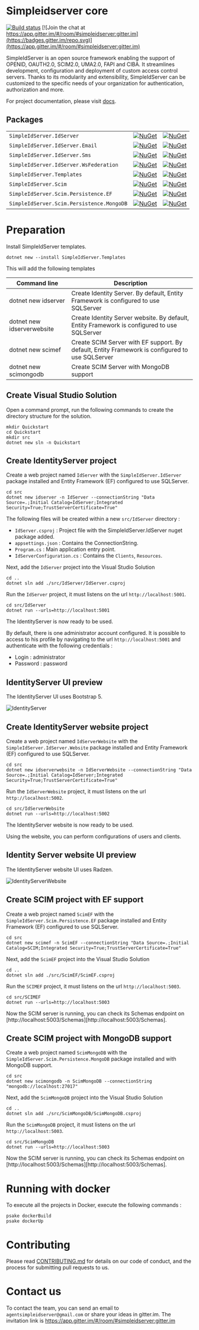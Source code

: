 # Simpleidserver core

[![Build status](https://ci.appveyor.com/api/projects/status/shtqlxhbda6gtdag?svg=true)](https://ci.appveyor.com/project/simpleidserver/simpleidserver)
[![Join the chat at https://app.gitter.im/#/room/#simpleidserver:gitter.im](https://badges.gitter.im/repo.svg)](https://app.gitter.im/#/room/#simpleidserver:gitter.im)

SimpleIdServer is an open source framework enabling the support of OPENID, OAUTH2.0, SCIM2.0, UMA2.0, FAPI and CIBA. It streamlines development, configuration and deployment of custom access control servers. 
Thanks to its modularity and extensibility, SimpleIdServer can be customized to the specific needs of your organization for authentication, authorization and more.

For project documentation, please visit [docs](https://simpleidserver.github.io/SimpleIdServer/documentation/gettingstarted/index.html).

## Packages

|                         			 						|																																								|																																								|
| --------------------------------------------------------- | ------------------------------------------------------------------------------------------------------------------------------------------------------------- | ------------------------------------------------------------------------------------------------------------------------------------------------------------- |
| `SimpleIdServer.IdServer` 			 					| [![NuGet](https://img.shields.io/nuget/v/SimpleIdServer.IdServer.svg)](https://nuget.org/packages/SimpleIdServer.IdServer) 									| [![NuGet](https://img.shields.io/nuget/dt/SimpleIdServer.IdServer.svg)](https://nuget.org/packages/SimpleIdServer.IdServer)									|
| `SimpleIdServer.IdServer.Email` 			 				| [![NuGet](https://img.shields.io/nuget/v/SimpleIdServer.IdServer.Email.svg)](https://nuget.org/packages/SimpleIdServer.IdServer.Email) 						| [![NuGet](https://img.shields.io/nuget/dt/SimpleIdServer.IdServer.Email.svg)](https://nuget.org/packages/SimpleIdServer.IdServer.Email) 						|
| `SimpleIdServer.IdServer.Sms` 			 				| [![NuGet](https://img.shields.io/nuget/v/SimpleIdServer.IdServer.Sms.svg)](https://nuget.org/packages/SimpleIdServer.IdServer.Sms) 							| [![NuGet](https://img.shields.io/nuget/dt/SimpleIdServer.IdServer.Sms.svg)](https://nuget.org/packages/SimpleIdServer.IdServer.Sms) 							|
| `SimpleIdServer.IdServer.WsFederation`	 				| [![NuGet](https://img.shields.io/nuget/v/SimpleIdServer.IdServer.WsFederation.svg)](https://nuget.org/packages/SimpleIdServer.IdServer.WsFederation) 			| [![NuGet](https://img.shields.io/nuget/dt/SimpleIdServer.IdServer.WsFederation.svg)](https://nuget.org/packages/SimpleIdServer.IdServer.WsFederation) 		|
| `SimpleIdServer.Templates` 			 					| [![NuGet](https://img.shields.io/nuget/v/SimpleIdServer.Templates.svg)](https://nuget.org/packages/SimpleIdServer.Templates) 									| [![NuGet](https://img.shields.io/nuget/dt/SimpleIdServer.Templates.svg)](https://nuget.org/packages/SimpleIdServer.Templates) 								|
| `SimpleIdServer.Scim` 			 						| [![NuGet](https://img.shields.io/nuget/v/SimpleIdServer.Scim.svg)](https://nuget.org/packages/SimpleIdServer.Scim) 											| [![NuGet](https://img.shields.io/nuget/dt/SimpleIdServer.Scim.svg)](https://nuget.org/packages/SimpleIdServer.Scim) 											|
| `SimpleIdServer.Scim.Persistence.EF` 			 			| [![NuGet](https://img.shields.io/nuget/v/SimpleIdServer.Scim.Persistence.EF.svg)](https://nuget.org/packages/SimpleIdServer.Scim.Persistence.EF) 				| [![NuGet](https://img.shields.io/nuget/dt/SimpleIdServer.Scim.Persistence.EF.svg)](https://nuget.org/packages/SimpleIdServer.Scim.Persistence.EF) 			|
| `SimpleIdServer.Scim.Persistence.MongoDB`		 			| [![NuGet](https://img.shields.io/nuget/v/SimpleIdServer.Scim.Persistence.MongoDB.svg)](https://nuget.org/packages/SimpleIdServer.Scim.Persistence.MongoDB) 	| [![NuGet](https://img.shields.io/nuget/dt/SimpleIdServer.Scim.Persistence.MongoDB.svg)](https://nuget.org/packages/SimpleIdServer.Scim.Persistence.MongoDB) 	|

# Preparation

Install SimpleIdServer templates.

```
dotnet new --install SimpleIdServer.Templates
```

This will add the following templates

| Command line                 | Description                                                                                      |
| ---------------------------- | ------------------------------------------------------------------------------------------------ |
| dotnet new idserver          | Create Identity Server. By default, Entity Framework is configured to use SQLServer              |
| dotnet new idserverwebsite   | Create Identity Server website. By default, Entity Framework is configured to use SQLServer      |
| dotnet new scimef            | Create SCIM Server with EF support. By default, Entity Framework is configured to use SQLServer  |
| dotnet new scimongodb        | Create SCIM Server with MongoDB support                                                          |

## Create Visual Studio Solution

Open a command prompt, run the following commands to create the directory structure for the solution.

```
mkdir Quickstart
cd Quickstart
mkdir src
dotnet new sln -n Quickstart
```

## Create IdentityServer project

Create a web project named `IdServer` with the `SimpleIdServer.IdServer` package installed and Entity Framework (EF) configured to use SQLServer.

```
cd src
dotnet new idserver -n IdServer --connectionString "Data Source=.;Initial Catalog=IdServer;Integrated Security=True;TrustServerCertificate=True"
```

The following files will be created within a new `src/IdServer` directory :

* `IdServer.csproj` : Project file with the SimpleIdServer.IdServer nuget package added.
* `appsettings.json` : Contains the ConnectionString.
* `Program.cs` : Main application entry point.
* `IdServerConfiguration.cs` : Contains the `Clients`, `Resources`.

Next, add the `IdServer` project into the Visual Studio Solution

```
cd ..
dotnet sln add ./src/IdServer/IdServer.csproj
```

Run the `IdServer` project, it must listens on the url `http://localhost:5001`.

```
cd src/IdServer
dotnet run --urls=http://localhost:5001
```

The IdentityServer is now ready to be used. 

By default, there is one administrator account configured. It is possible to access to his profile by navigating to the url `http://localhost:5001` and authenticate with the following credentials :
* Login : administrator
* Password : password

## IdentityServer UI preview

The IdentityServer UI uses Bootstrap 5.

![IdentityServer](docs/documentation/gettingstarted/images/IdentityServer-1.png)

## Create IdentityServer website project

Create a web project named `IdServerWebsite` with the `SimpleIdServer.IdServer.Website` package installed and Entity Framework (EF) configured to use SQLServer.

```
cd src
dotnet new idserverwebsite -n IdServerWebsite --connectionString "Data Source=.;Initial Catalog=IdServer;Integrated Security=True;TrustServerCertificate=True"
```

Run the `IdServerWebsite` project, it must listens on the url `http://localhost:5002`.

```
cd src/IdServerWebsite
dotnet run --urls=http://localhost:5002
```

The IdentityServer website is now ready to be used.

Using the website, you can perform configurations of users and clients.

## Identity Server website UI preview

The IdentityServer website UI uses Radzen.

![IdentityServerWebsite](docs/documentation/gettingstarted/images/IdentityServerWebsite-2.png)

## Create SCIM project with EF support

Create a web project named `ScimEF` with the `SimpleIdServer.Scim.Persistence.EF` package installed and Entity Framework (EF) configured to use SQLServer.

```
cd src
dotnet new scimef -n ScimEF --connectionString "Data Source=.;Initial Catalog=SCIM;Integrated Security=True;TrustServerCertificate=True"
```

Next, add the `ScimEF` project into the Visual Studio Solution

```
cd ..
dotnet sln add ./src/ScimEF/ScimEF.csproj
```

Run the `SCIMEF` project, it must listens on the url `http://localhost:5003`.

```
cd src/SCIMEF
dotnet run --urls=http://localhost:5003
```

Now the SCIM server is running, you can check its Schemas endpoint on [http://localhost:5003/Schemas][http://localhost:5003/Schemas].

## Create SCIM project with MongoDB support

Create a web project named `ScimMongoDB` with the `SimpleIdServer.Scim.Persistence.MongoDB` package installed and with MongoDB support.

```
cd src
dotnet new scimongodb -n ScimMongoDB --connectionString "mongodb://localhost:27017"
```

Next, add the `ScimMongoDB` project into the Visual Studio Solution

```
cd ..
dotnet sln add ./src/ScimMongoDB/ScimMongoDB.csproj
```

Run the `ScimMongoDB` project, it must listens on the url `http://localhost:5003`.

```
cd src/ScimMongoDB
dotnet run --urls=http://localhost:5003
```

Now the SCIM server is running, you can check its Schemas endpoint on [http://localhost:5003/Schemas][http://localhost:5003/Schemas].

# Running with docker

To execute all the projects in Docker, execute the following commands :

```
psake dockerBuild
psake dockerUp
```

# Contributing

Please read [CONTRIBUTING.md](CONTRIBUTING.md) for details on our code of conduct, and the process for submitting pull requests to us.

# Contact us

To contact the team, you can send an email to `agentsimpleidserver@gmail.com` or share your ideas in gitter.im.
The invitation link is https://app.gitter.im/#/room/#simpleidserver:gitter.im